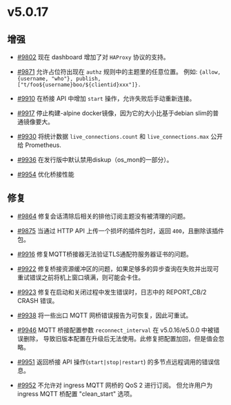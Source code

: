 # v5.0.17

## 增强

- [#9802](https://github.com/emqx/emqx/pull/9802) 现在 dashboard 增加了对 `HAProxy` 协议的支持。

- [#9871](https://github.com/emqx/emqx/pull/9871) 允许占位符出现在 `authz` 规则中的主题里的任意位置。
  例如:
  `{allow, {username, "who"}, publish, ["t/foo${username}boo/${clientid}xxx"]}.`

- [#9910](https://github.com/emqx/emqx/pull/9910) 在桥接 API 中增加 `start` 操作，允许失败后手动重新连接。

- [#9917](https://github.com/emqx/emqx/pull/9917) 停止构建-alpine docker镜像，因为它的大小比基于debian slim的普通镜像要大。

- [#9930](https://github.com/emqx/emqx/pull/9930) 将统计数据 `live_connections.count` 和 `live_connections.max` 公开给 Prometheus.

- [#9936](https://github.com/emqx/emqx/pull/9936) 在发行版中默认禁用diskup（os_mon的一部分）。

- [#9954](https://github.com/emqx/emqx/pull/9954) 优化桥接性能

## 修复

- [#9864](https://github.com/emqx/emqx/pull/9864) 修复会话清除后相关的排他订阅主题没有被清理的问题。

- [#9875](https://github.com/emqx/emqx/pull/9875) 当通过 HTTP API 上传一个损坏的插件包时，返回 `400`，且删除该插件包。

- [#9916](https://github.com/emqx/emqx/pull/9916) 修复MQTT桥接器无法验证TLS通配符服务器证书的问题。

- [#9922](https://github.com/emqx/emqx/pull/9922) 修复桥接资源缓冲区的问题，如果足够多的异步查询在失败并出现可重试错误之前将机上窗口填满，则可能会卡住。

- [#9923](https://github.com/emqx/emqx/pull/9923) 修复在启动和关闭过程中发生错误时，日志中的 REPORT_CB/2 CRASH 错误。

- [#9938](https://github.com/emqx/emqx/pull/9938) 将一些出口 MQTT 网桥错误报告为可恢复，因此可重试。

- [#9946](https://github.com/emqx/emqx/pull/9946) MQTT 桥接配置参数 `reconnect_interval` 在 v5.0.16/e5.0.0 中被错误删除，
  导致旧版本配置在升级后无法使用。此修复把配置加回，但是值会忽略。

- [#9951](https://github.com/emqx/emqx/pull/9951) 返回桥接 API 操作(`start|stop|restart`) 的多节点远程调用的错误信息。

- [#9952](https://github.com/emqx/emqx/pull/9952) 不允许对 ingress MQTT 网桥的 QoS 2 进行订阅。
  但允许用户为 ingress MQTT 桥配置 "clean_start" 选项。
